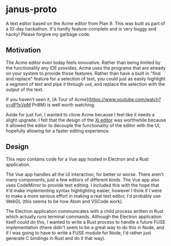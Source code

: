 # janus-proto

A text editor based on the Acme editor from Plan 9.
This was built as part of a 10-day hackathon. It's hardly feature-complete
and is very buggy and hacky! Please forgive my garbage code.

## Motivation

The Acme editor even today feels innovative. Rather than being limited by the
functionality any IDE provides, Acme uses the programs that are already on your
system to provide those features. Rather than have a built in "find and
replace" feature for a selection of text, you could just as easily highlight
a segment of text and pipe it through `sed`, and replace the selection with the
output of the text.

If you haven't seen it, [A Tour of Acme](https://www.youtube.com/watch?v=dP1xVpM
Pn8M)
is well worth watching.

Aside for just fun, I wanted to clone Acme because I feel like it needs a
slight upgrade.  I felt that the design of the
[Xi editor](https://github.com/xi-editor/xi-editor) was worthwhile because it
allowed the editor to decouple the functionality of the editor with the UI,
hopefully allowing for a faster editing experience.

## Design

This repo contains code for a Vue app hosted in Electron and a Rust application.

The Vue app handles all the UI interaction, for better or worse. There aren't
many components, just a few editors of different kinds. The Vue app also uses
CodeMirror to provide text editing. I included this with the hope that it'd
make implementing syntax highlighting easier, however I think if I were to
make a more serious effort in making a real text editor, I'd probably use
WebGL (this seems to be how Atom and VSCode work).

The Electron application communicates with a child process written in Rust
which actually runs terminal commands. Although the Electron application itself
could do this, I wanted to write a Rust process to handle a future FUSE
implementation (there didn't seem to be a great way to do this in Node, and if
I was going to have to write a FUSE module for Node, I'd rather just generate
C bindings in Rust and do it that way).